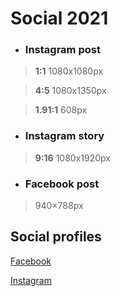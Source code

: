 # Social 2021

- ### Instagram post 
> **1:1** 1080x1080px

> **4:5** 1080x1350px

> **1.91:1** 608px
- ### Instagram story
> **9:16** 1080x1920px
- ### Facebook post
> 940×788px


## Social profiles

[Facebook](https://www.facebook.com/deltateks)

[Instagram](https://www.instagram.com/deltateks/)